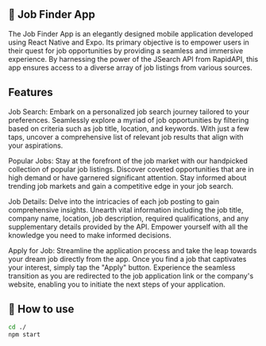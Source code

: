 ## 🚀 Job Finder App

The Job Finder App is an elegantly designed mobile application developed using React Native and Expo. Its primary objective is to empower users in their quest for job opportunities by providing a seamless and immersive experience. By harnessing the power of the JSearch API from RapidAPI, this app ensures access to a diverse array of job listings from various sources.

## Features

Job Search: Embark on a personalized job search journey tailored to your preferences. Seamlessly explore a myriad of job opportunities by filtering based on criteria such as job title, location, and keywords. With just a few taps, uncover a comprehensive list of relevant job results that align with your aspirations.

Popular Jobs: Stay at the forefront of the job market with our handpicked collection of popular job listings. Discover coveted opportunities that are in high demand or have garnered significant attention. Stay informed about trending job markets and gain a competitive edge in your job search.

Job Details: Delve into the intricacies of each job posting to gain comprehensive insights. Unearth vital information including the job title, company name, location, job description, required qualifications, and any supplementary details provided by the API. Empower yourself with all the knowledge you need to make informed decisions.

Apply for Job: Streamline the application process and take the leap towards your dream job directly from the app. Once you find a job that captivates your interest, simply tap the "Apply" button. Experience the seamless transition as you are redirected to the job application link or the company's website, enabling you to initiate the next steps of your application.

## 🚀 How to use

```sh
cd ./
npm start
```
